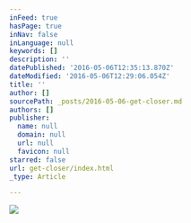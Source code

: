 ```yaml
---
inFeed: true
hasPage: true
inNav: false
inLanguage: null
keywords: []
description: ''
datePublished: '2016-05-06T12:35:13.870Z'
dateModified: '2016-05-06T12:29:06.054Z'
title: ''
author: []
sourcePath: _posts/2016-05-06-get-closer.md
authors: []
publisher:
  name: null
  domain: null
  url: null
  favicon: null
starred: false
url: get-closer/index.html
_type: Article

---
```

![](https://the-grid-user-content.s3-us-west-2.amazonaws.com/9badc56e-156e-47af-981c-649969251fb0.jpg)